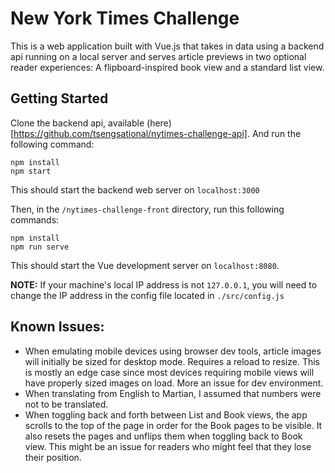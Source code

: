 # New York Times Challenge

This is a web application built with Vue.js that takes in data using a backend api running on a local server and serves article previews in two optional reader experiences: A flipboard-inspired book view and a standard list view.

## Getting Started

Clone the backend api, available (here)[https://github.com/tsengsational/nytimes-challenge-api]. And run the following command:

```
npm install
npm start
```

This should start the backend web server on `localhost:3000`

Then, in the `/nytimes-challenge-front` directory, run this following commands:

```
npm install
npm run serve
```

This should start the Vue development server on `localhost:8080`.

**NOTE:**
If your machine's local IP address is not `127.0.0.1`, you will need to change the IP address in the config file located in `./src/config.js`

## Known Issues:
- When emulating mobile devices using browser dev tools, article images will initially be sized for desktop mode. Requires a reload to resize. This is mostly an edge case since most devices requiring mobile views will have properly sized images on load. More an issue for dev environment.
- When translating from English to Martian, I assumed that numbers were not to be translated.
- When toggling back and forth between List and Book views, the app scrolls to the top of the page in order for the Book pages to be visible. It also resets the pages and unflips them when toggling back to Book view. This might be an issue for readers who might feel that they lose their position. 
